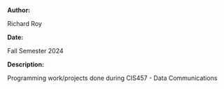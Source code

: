 **Author:**

Richard Roy

**Date:**

Fall Semester 2024

**Description:**

Programming work/projects done during CIS457 - Data Communications

